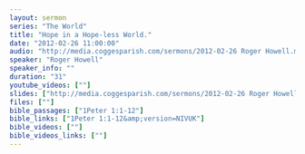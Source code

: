 ```yaml
---
layout: sermon
series: "The World"
title: "Hope in a Hope-less World."
date: "2012-02-26 11:00:00"
audio: "http://media.coggesparish.com/sermons/2012-02-26 Roger Howell.mp3"
speaker: "Roger Howell"
speaker_info: ""
duration: "31"
youtube_videos: [""]
slides: ["http://media.coggesparish.com/sermons/2012-02-26 Roger Howell.pdf"]
files: [""]
bible_passages: ["1Peter 1:1-12"]
bible_links: ["1Peter 1:1-12&amp;version=NIVUK"]
bible_videos: [""]
bible_videos_links: [""]
---
```

